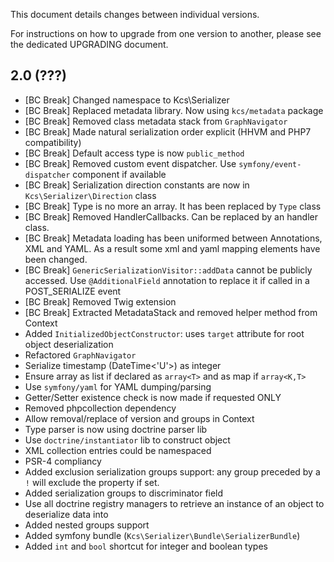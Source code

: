 This document details changes between individual versions.

For instructions on how to upgrade from one version to another, please see the dedicated UPGRADING document.

2.0 (???)
---------
- [BC Break] Changed namespace to Kcs\Serializer
- [BC Break] Replaced metadata library. Now using `kcs/metadata` package
- [BC Break] Removed class metadata stack from `GraphNavigator`
- [BC Break] Made natural serialization order explicit (HHVM and PHP7 compatibility)
- [BC Break] Default access type is now `public_method`
- [BC Break] Removed custom event dispatcher. Use `symfony/event-dispatcher` component if available
- [BC Break] Serialization direction constants are now in `Kcs\Serializer\Direction` class
- [BC Break] Type is no more an array. It has been replaced by `Type` class
- [BC Break] Removed HandlerCallbacks. Can be replaced by an handler class.
- [BC Break] Metadata loading has been uniformed between Annotations, XML and YAML. As a result
  some xml and yaml mapping elements have been changed.
- [BC Break] `GenericSerializationVisitor::addData` cannot be publicly accessed. Use
  `@AdditionalField` annotation to replace it if called in a POST_SERIALIZE event
- [BC Break] Removed Twig extension
- [BC Break] Extracted MetadataStack and removed helper method from Context
- Added `InitializedObjectConstructor`: uses `target` attribute for root object deserialization
- Refactored `GraphNavigator`
- Serialize timestamp (DateTime<'U'>) as integer
- Ensure array as list if declared as `array<T>` and as map if `array<K,T>`
- Use `symfony/yaml` for YAML dumping/parsing
- Getter/Setter existence check is now made if requested ONLY
- Removed phpcollection dependency
- Allow removal/replace of version and groups in Context
- Type parser is now using doctrine parser lib
- Use `doctrine/instantiator` lib to construct object
- XML collection entries could be namespaced
- PSR-4 compliancy
- Added exclusion serialization groups support: any group preceded by a `!`
  will exclude the property if set.
- Added serialization groups to discriminator field
- Use all doctrine registry managers to retrieve an instance of an object to
  deserialize data into
- Added nested groups support
- Added symfony bundle (`Kcs\Serializer\Bundle\SerializerBundle`)
- Added `int` and `bool` shortcut for integer and boolean types
